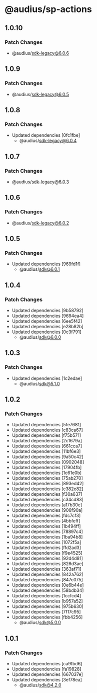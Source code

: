 # @audius/sp-actions

## 1.0.10

### Patch Changes

- @audius/sdk-legacy@6.0.6

## 1.0.9

### Patch Changes

- @audius/sdk-legacy@6.0.5

## 1.0.8

### Patch Changes

- Updated dependencies [0fc1fbe]
  - @audius/sdk-legacy@6.0.4

## 1.0.7

### Patch Changes

- @audius/sdk-legacy@6.0.3

## 1.0.6

### Patch Changes

- @audius/sdk-legacy@6.0.2

## 1.0.5

### Patch Changes

- Updated dependencies [969fd1f]
  - @audius/sdk@6.0.1

## 1.0.4

### Patch Changes

- Updated dependencies [9b58792]
- Updated dependencies [9694ea4]
- Updated dependencies [6ee5f42]
- Updated dependencies [e28b82b]
- Updated dependencies [0c3f791]
  - @audius/sdk@6.0.0

## 1.0.3

### Patch Changes

- Updated dependencies [1c2edae]
  - @audius/sdk@5.1.0

## 1.0.2

### Patch Changes

- Updated dependencies [5fe7681]
- Updated dependencies [c83ca67]
- Updated dependencies [f75b571]
- Updated dependencies [2c1679a]
- Updated dependencies [661cca7]
- Updated dependencies [11bf6e3]
- Updated dependencies [9a50c42]
- Updated dependencies [0902048]
- Updated dependencies [17904fb]
- Updated dependencies [1c61e0b]
- Updated dependencies [75ab270]
- Updated dependencies [893ed42]
- Updated dependencies [c382e82]
- Updated dependencies [f30a637]
- Updated dependencies [c34cd83]
- Updated dependencies [a17b30e]
- Updated dependencies [906f90a]
- Updated dependencies [fdc7cf3]
- Updated dependencies [4bbfeff]
- Updated dependencies [1b494ff]
- Updated dependencies [78897c4]
- Updated dependencies [1ba94b8]
- Updated dependencies [1072f5a]
- Updated dependencies [ffd2ad3]
- Updated dependencies [f9e4525]
- Updated dependencies [92d4d81]
- Updated dependencies [826d3ae]
- Updated dependencies [363af71]
- Updated dependencies [842a762]
- Updated dependencies [847c075]
- Updated dependencies [0e6b44e]
- Updated dependencies [58bdb34]
- Updated dependencies [1ccfcd4]
- Updated dependencies [b957a52]
- Updated dependencies [975b630]
- Updated dependencies [7f17c95]
- Updated dependencies [fbb4256]
  - @audius/sdk@5.0.0

## 1.0.1

### Patch Changes

- Updated dependencies [ca9fbd6]
- Updated dependencies [fa19828]
- Updated dependencies [667037e]
- Updated dependencies [3ef78ea]
  - @audius/sdk@4.2.0
